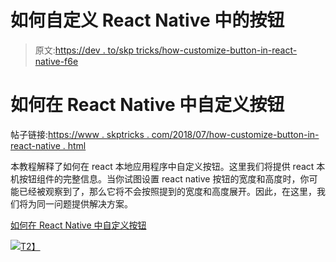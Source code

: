 # 如何自定义 React Native 中的按钮

> 原文:[https://dev . to/skp tricks/how-customize-button-in-react-native-f6e](https://dev.to/skptricks/how-customize-button-in-react-native-f6e)

# [](#how-customize-button-in-react-native)如何在 React Native 中自定义按钮

帖子链接:[https://www . skptricks . com/2018/07/how-customize-button-in-react-native . html](https://www.skptricks.com/2018/07/how-customize-button-in-react-native.html)

本教程解释了如何在 react 本地应用程序中自定义按钮。这里我们将提供 react 本机按钮组件的完整信息。当你试图设置 react native 按钮的宽度和高度时，你可能已经被观察到了，那么它将不会按照提到的宽度和高度展开。因此，在这里，我们将为同一问题提供解决方案。

[如何在 React Native 中自定义按钮](https://www.skptricks.com/2018/07/how-customize-button-in-react-native.html)

[![](../Images/71bc4d0d2c559a676e3a61bb845aa4ea.png)T2】](https://res.cloudinary.com/practicaldev/image/fetch/s--yjts96YG--/c_limit%2Cf_auto%2Cfl_progressive%2Cq_auto%2Cw_880/https://3.bp.blogspot.com/-fxNExvfwL4Q/W0r20ff-qXI/AAAAAAAABso/VKEWf2U5zZcTlYbdQg0roBfha3J_8CyigCLcBGAs/s400/CB.jpg)